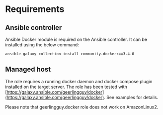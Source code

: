 # Requirements

## Ansible controller

Ansible Docker module is required on the Ansible controller. It can be installed using the below command:

```sh
ansible-galaxy collection install community.docker:==3.4.0
```

## Managed host

The role requires a running docker daemon and docker compose plugin installed on the target server. The role has been tested with [https://galaxy.ansible.com/geerlingguy/docker](https://galaxy.ansible.com/geerlingguy/docker). See examples for details.&#x20;

Please note that geerlingguy.docker role does not work on AmazonLinux2.&#x20;
